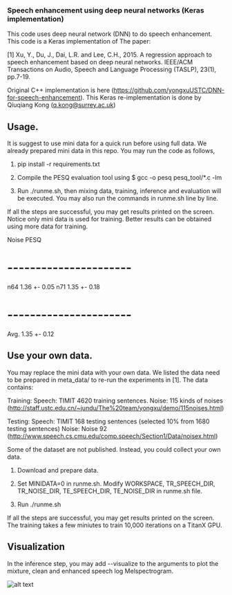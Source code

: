 ### Speech enhancement using deep neural networks (Keras implementation)

This code uses deep neural network (DNN) to do speech enhancement. This code is a Keras implementation of The paper:

[1] Xu, Y., Du, J., Dai, L.R. and Lee, C.H., 2015. A regression approach to speech enhancement based on deep neural networks. IEEE/ACM Transactions on Audio, Speech and Language Processing (TASLP), 23(1), pp.7-19.

Original C++ implementation is here (https://github.com/yongxuUSTC/DNN-for-speech-enhancement). This Keras re-implementation is done by Qiuqiang Kong (q.kong@surrey.ac.uk)

## Usage. 
It is suggest to use mini data for a quick run before using full data. We already prepared mini data in this repo. You may run the code as follows, 

1. pip install -r requirements.txt

2. Compile the PESQ evaluation tool using $ gcc -o pesq pesq_tool/*.c -lm

3. Run ./runme.sh, then mixing data, training, inference and evaluation will be executed. You may also run the commands in runme.sh line by line. 

If all the steps are successful, you may get results printed on the screen. Notice only mini data is used for training. Better results can be obtained using more data for training. 

Noise   PESQ
# ----------------------
n64     1.36 +- 0.05
n71     1.35 +- 0.18
# ----------------------
Avg.    1.35 +- 0.12

## Use your own data. 
You may replace the mini data with your own data. We listed the data need to be prepared in meta_data/ to re-run the experiments in [1]. The data contains:

Training:
Speech: TIMIT 4620 training sentences. 
Noise: 115 kinds of noises (http://staff.ustc.edu.cn/~jundu/The%20team/yongxu/demo/115noises.html)

Testing:
Speech: TIMIT 168 testing sentences (selected 10% from 1680 testing sentences)
Noise: Noise 92 (http://www.speech.cs.cmu.edu/comp.speech/Section1/Data/noisex.html)

Some of the dataset are not published. Instead, you could collect your own data. 

1. Download and prepare data. 

2. Set MINIDATA=0 in runme.sh. Modify WORKSPACE, TR_SPEECH_DIR, TR_NOISE_DIR, TE_SPEECH_DIR, TE_NOISE_DIR in runme.sh file. 

3. Run ./runme.sh

If all the steps are successful, you may get results printed on the screen. The training takes a few miniutes to train 10,000 iterations on a TitanX GPU. 

## Visualization
In the inference step, you may add --visualize to the arguments to plot the mixture, clean and enhanced speech log Melspectrogram. 

![alt text](https://github.com/yongxuUSTC/deep_learning_based_speech_enhancement_keras_python/blob/master/mixture2clean_dnn/appendix/enhanced_log_mel_sp.png)
